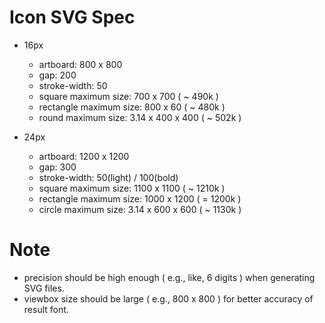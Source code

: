 # Icon SVG Spec

 - 16px
   - artboard: 800 x 800
   - gap: 200
   - stroke-width: 50
   - square maximum size: 700 x 700 ( ~ 490k )
   - rectangle maximum size: 800 x 60  ( ~ 480k )
   - round maximum size: 3.14 x 400 x 400 ( ~ 502k )

 - 24px
   - artboard: 1200 x 1200
   - gap: 300
   - stroke-width: 50(light) / 100(bold)
   - square maximum size: 1100 x 1100 ( ~ 1210k )
   - rectangle maximum size: 1000 x 1200 ( = 1200k )
   - circle maximum size: 3.14 x 600 x 600 ( ~ 1130k )


# Note

 - precision should be high enough ( e.g., like, 6 digits ) when generating SVG files.
 - viewbox size should be large ( e.g., 800 x 800 ) for better accuracy of result font.

